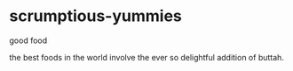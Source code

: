 scrumptious-yummies
===================

good food


<space>the best foods in the world involve the ever so delightful addition of buttah.
